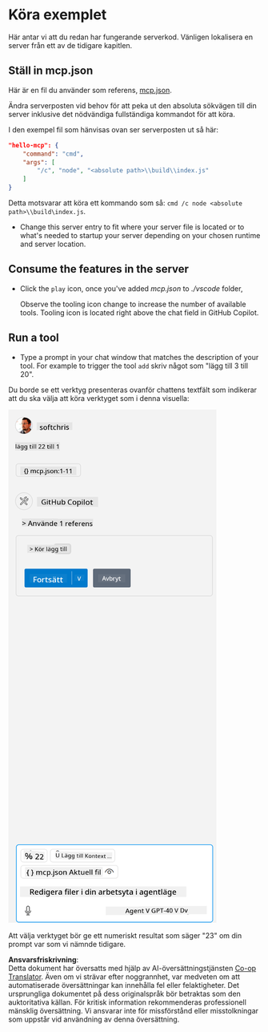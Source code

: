 <!--
CO_OP_TRANSLATOR_METADATA:
{
  "original_hash": "96e08a8c1049dab757deb64cce4ea1e8",
  "translation_date": "2025-05-17T11:21:22+00:00",
  "source_file": "03-GettingStarted/04-vscode/solution/README.md",
  "language_code": "sv"
}
-->
# Köra exemplet

Här antar vi att du redan har fungerande serverkod. Vänligen lokalisera en server från ett av de tidigare kapitlen.

## Ställ in mcp.json

Här är en fil du använder som referens, [mcp.json](../../../../../03-GettingStarted/04-vscode/solution/mcp.json).

Ändra serverposten vid behov för att peka ut den absoluta sökvägen till din server inklusive det nödvändiga fullständiga kommandot för att köra.

I den exempel fil som hänvisas ovan ser serverposten ut så här:

```json
"hello-mcp": {
    "command": "cmd",
    "args": [
        "/c", "node", "<absolute path>\\build\\index.js"
    ]
}
```

Detta motsvarar att köra ett kommando som så: `cmd /c node <absolute path>\\build\index.js`. 

- Change this server entry to fit where your server file is located or to what's needed to startup your server depending on your chosen runtime and server location.

## Consume the features in the server

- Click the `play` icon, once you've added *mcp.json* to *./vscode* folder, 

    Observe the tooling icon change to increase the number of available tools. Tooling icon is located right above the chat field in GitHub Copilot.

## Run a tool

- Type a prompt in your chat window that matches the description of your tool. For example to trigger the tool `add` skriv något som "lägg till 3 till 20".

Du borde se ett verktyg presenteras ovanför chattens textfält som indikerar att du ska välja att köra verktyget som i denna visuella:

![VS Code som indikerar att det vill köra ett verktyg](../../../../../translated_images/vscode-agent.7f56a5ce3cef334adfe737514a7e8ac9384fa4161dd4df14bd3ddc9cd1a154f4.sv.png)

Att välja verktyget bör ge ett numeriskt resultat som säger "23" om din prompt var som vi nämnde tidigare.

**Ansvarsfriskrivning**:  
Detta dokument har översatts med hjälp av AI-översättningstjänsten [Co-op Translator](https://github.com/Azure/co-op-translator). Även om vi strävar efter noggrannhet, var medveten om att automatiserade översättningar kan innehålla fel eller felaktigheter. Det ursprungliga dokumentet på dess originalspråk bör betraktas som den auktoritativa källan. För kritisk information rekommenderas professionell mänsklig översättning. Vi ansvarar inte för missförstånd eller misstolkningar som uppstår vid användning av denna översättning.